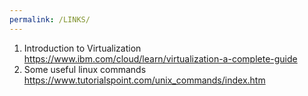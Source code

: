 ```yaml
---
permalink: /LINKS/
---
```



1. Introduction to Virtualization
https://www.ibm.com/cloud/learn/virtualization-a-complete-guide
2. Some useful linux commands
https://www.tutorialspoint.com/unix_commands/index.htm
